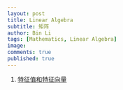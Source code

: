 ```yaml
---
layout: post
title: Linear Algebra
subtitle: 矩阵
author: Bin Li
tags: [Mathematics, Linear Algebra]
image: 
comments: true
published: true
---
```



1. [特征值和特征向量](https://www.cnblogs.com/lesleysbw/p/6142409.html)